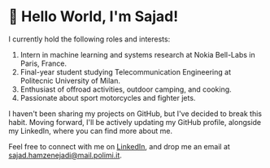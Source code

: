 # 👋 Hello World, I'm Sajad!

I currently hold the following roles and interests:

  1. Intern in machine learning and systems research at Nokia Bell-Labs in Paris, France.
  2. Final-year student studying Telecommunication Engineering at Politecnic University of Milan.
  3. Enthusiast of offroad activities, outdoor camping, and cooking.
  4. Passionate about sport motorcycles and fighter jets.

I haven't been sharing my projects on GitHub, but I've decided to break this habit. Moving forward, I'll be actively updating my GitHub profile, alongside my LinkedIn, where you can find more about me.

Feel free to connect with me on [LinkedIn](https://www.linkedin.com/in/sajadh76/), and drop me an email at [sajad.hamzenejadi@mail.polimi.it](mailto:sajad.hamzenejadi@mail.polimi.it).
